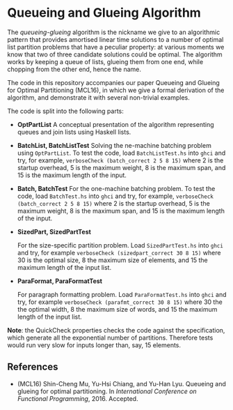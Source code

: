 # Queueing and Glueing Algorithm

The *queueing-glueing* algorithm is the nickname we give to an algorithmic
pattern that provides amortised linear time solutions to a number of optimal
list partition problems that have a peculiar property: at various moments we
know that two of three candidate solutions could be optimal. The algorithm
works by keeping a queue of lists, glueing them from one end, while chopping
from the other end, hence the name.

The code in this repository accompanies our paper Queueing and Glueing for
Optimal Partitioning (MCL16), in which we give a formal derivation of the
algorithm, and demonstrate it with several non-trivial examples.

The code is split into the following parts:

* **OptPartList**
  A conceptual presentation of the algorithm representing queues and join lists
  using Haskell lists.

* **BatchList, BatchListTest**
  Solving the ne-machine batching problem using `OptPartList`. To test the code, load `BatchListTest.hs` into `ghci` and try, for example,
    `verboseCheck (batch_correct 2 5 8 15)`
  where 2 is the startup overhead, 5 is the maximum weight, 8 is the maximum
  span, and 15 is the maximum length of the input.

* **Batch, BatchTest**
  For the one-machine batching problem. To test the code, load
  `BatchTest.hs` into `ghci` and try, for example,
    `verboseCheck (batch_correct 2 5 8 15)`
  where 2 is the startup overhead, 5 is the maximum weight, 8 is the maximum span, and 15 is the maximum length of the input.

* **SizedPart, SizedPartTest**

  For the size-specific partition problem.
  Load `SizedPartTest.hs` into `ghci` and try, for example
    `verboseCheck (sizedpart_correct 30 8 15)`
  where 30 is the optimal size, 8 the maximum size of elements, and
  15 the maximum length of the input list.

* **ParaFormat, ParaFormatTest**

  For paragraph formatting problem.
  Load `ParaFormatTest.hs` into `ghci` and try, for example
    `verboseCheck (parafmt_correct 30 8 15)`
  where 30 the the optimal width, 8 the maximum size of words, and
  15 the maximum length of the input list.

**Note**: the QuickCheck properties checks the code against the specification,
which generate all the exponential number of partitions. Therefore tests would
run very slow for inputs longer than, say, 15 elements.

## References

* (MCL16) Shin-Cheng Mu, Yu-Hsi Chiang, and Yu-Han Lyu. Queueing and glueing for optimal partitioning. In *International Conference on Functional Programming*, 2016. Accepted.
